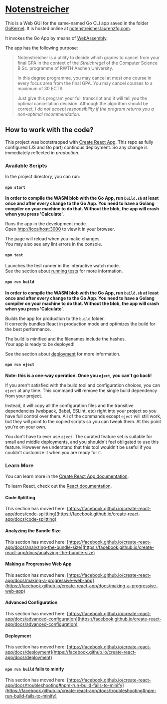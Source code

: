 # [Notenstreicher](https://notenstreicher.laurenzfg.com)

This is a Web GUI for the same-named Go CLI app saved in the folder [GoKernel](GoKernel/README.md). It is hosted online at [notenstreicher.laurenzfg.com](https://notenstreicher.laurenzfg.com).

It invokes the Go App by means of [WebAssembly](https://webassembly.org/).

The app has the following purpose:

> Notenstreicher is a utility to decide which grades to cancel from your final GPA in the context of the *Streichregel*
of the Computer Science B.Sc. programme of RWTH Aachen University.
>
> In this degree programme, you may cancel at most one course in every focus area from the final GPA.
You may cancel courses to a maximum of 30 ECTS.
>
> Just give this program your full transcript and it will tell you the optimal cancellation decision.
Although the algorithm should be correct, *I do not accept responsibility if the program returns you a non-optimal recommendation*.

## How to work with the code?

This project was bootstrapped with [Create React App](https://github.com/facebook/create-react-app).
This repo as fully configured (JS and Go part) continous deployment.
So any change is immediately reflected in *production*.

### Available Scripts

In the project directory, you can run:

#### `npm start`

**In order to compile the WASM blob with the Go App, run `build.sh` at least once and after every change to the Go App. You need to have a Golang compiler on your machine to do that. Without the blob, the app will crash when you press 'Calculate'.** 

Runs the app in the development mode.\
Open [http://localhost:3000](http://localhost:3000) to view it in your browser.

The page will reload when you make changes.\
You may also see any lint errors in the console.

#### `npm test`

Launches the test runner in the interactive watch mode.\
See the section about [running tests](https://facebook.github.io/create-react-app/docs/running-tests) for more information.

#### `npm run build`

**In order to compile the WASM blob with the Go App, run `build.sh` at least once and after every change to the Go App. You need to have a Golang compiler on your machine to do that. Without the blob, the app will crash when you press 'Calculate'.**

Builds the app for production to the `build` folder.\
It correctly bundles React in production mode and optimizes the build for the best performance.

The build is minified and the filenames include the hashes.\
Your app is ready to be deployed!

See the section about [deployment](https://facebook.github.io/create-react-app/docs/deployment) for more information.

#### `npm run eject`

**Note: this is a one-way operation. Once you `eject`, you can't go back!**

If you aren't satisfied with the build tool and configuration choices, you can `eject` at any time. This command will remove the single build dependency from your project.

Instead, it will copy all the configuration files and the transitive dependencies (webpack, Babel, ESLint, etc) right into your project so you have full control over them. All of the commands except `eject` will still work, but they will point to the copied scripts so you can tweak them. At this point you're on your own.

You don't have to ever use `eject`. The curated feature set is suitable for small and middle deployments, and you shouldn't feel obligated to use this feature. However we understand that this tool wouldn't be useful if you couldn't customize it when you are ready for it.

### Learn More

You can learn more in the [Create React App documentation](https://facebook.github.io/create-react-app/docs/getting-started).

To learn React, check out the [React documentation](https://reactjs.org/).

#### Code Splitting

This section has moved here: [https://facebook.github.io/create-react-app/docs/code-splitting](https://facebook.github.io/create-react-app/docs/code-splitting)

#### Analyzing the Bundle Size

This section has moved here: [https://facebook.github.io/create-react-app/docs/analyzing-the-bundle-size](https://facebook.github.io/create-react-app/docs/analyzing-the-bundle-size)

#### Making a Progressive Web App

This section has moved here: [https://facebook.github.io/create-react-app/docs/making-a-progressive-web-app](https://facebook.github.io/create-react-app/docs/making-a-progressive-web-app)

#### Advanced Configuration

This section has moved here: [https://facebook.github.io/create-react-app/docs/advanced-configuration](https://facebook.github.io/create-react-app/docs/advanced-configuration)

#### Deployment

This section has moved here: [https://facebook.github.io/create-react-app/docs/deployment](https://facebook.github.io/create-react-app/docs/deployment)

#### `npm run build` fails to minify

This section has moved here: [https://facebook.github.io/create-react-app/docs/troubleshooting#npm-run-build-fails-to-minify](https://facebook.github.io/create-react-app/docs/troubleshooting#npm-run-build-fails-to-minify)
